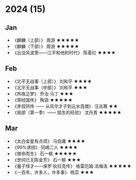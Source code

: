 # 2024 (15)

## Jan

- 《麒麟（上部）》 周游 ★★★★★
- 《麒麟（下部）》 周游 ★★★★★
- 《出没风波里——江平和他的时代》 陈夏红 ★★★★

## Feb

- 《北平无战事（上部）》 刘和平 ★★★★
- 《北平无战事（中部）》 刘和平 ★★★
- 《热夜之梦》 乔治·马丁 ★★★
- 《蒋经国传》 陶涵 ★★★★★
- 《李叔同传 —— 从风华才子到云水高僧》 汪兆骞 ★★
- 《局部（第一季）—— 陌生的经验》 沈丹青 ★★★★★

## Mar

- 《太白金星有点烦》 马伯庸 ★★★★
- 《99%诱拐》 冈嶋二人 ★★★★
- 《借命而生》 石一枫 ★★★★★
- 《世间已无陈金芳》 石一枫 ★★★
- 《量子怪才——保罗·狄拉克传》 格雷厄姆·法梅洛 ★★★★★
- 《一百年，许多人，许多事》 杨苡 ★★★